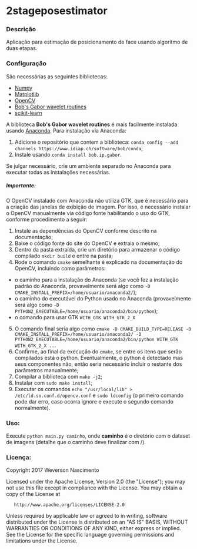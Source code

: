 # 2stageposestimator

### Descrição

Aplicação para estimação de posicionamento de face usando algoritmo de duas etapas.

### Configuração

São necessárias as seguintes bibliotecas:

* [Numpy](http://www.numpy.org/)
* [Matplotlib](http://matplotlib.org/)
* [OpenCV](https://opencv.org/)
* [Bob's Gabor wavelet routines](https://pythonhosted.org/bob.ip.gabor/)
* [scikit-learn](http://scikit-learn.org/)

A biblioteca **Bob's Gabor wavelet routines** é mais facilmente instalada usando [Anaconda](https://www.anaconda.com/). Para instalação via Anaconda:

1. Adicione o repositório que contem a biblioteca: `conda config --add channels https://www.idiap.ch/software/bob/conda`;
2. Instale usando `conda install bob.ip.gabor`.

Se julgar necessário, crie um ambiente separado no Anaconda para executar todas as instalações necessárias.

##### Importante:

O OpenCV instalado com Anaconda não utiliza GTK, que é necessário para a criação das janelas de exibição de imagem. Por isso, é necessário instalar o OpenCV manualmente via código fonte habilitando o uso do GTK, conforme procedimento a seguir:

1. Instale as dependências do OpenCV conforme descrito na documentação;
2. Baixe o código fonte do site do OpenCV e extraia o mesmo;
3. Dentro da pasta extraída, crie um diretório para armazenar o código compilado `mkdir build` e entre na pasta;
4. Rode o comando `cmake` semelhante é explicado na documentação do OpenCV, incluindo como parâmetros:
- o caminho para a instalação do Anaconda (se você fez a instalação padrão do Anaconda, provavelmente será algo como `-D CMAKE_INSTALL_PREFIX=/home/usuario/anaconda2/`);
- o caminho do executável do Python usado no Anaconda (provavelmente será algo como `-D PYTHON2_EXECUTABLE=/home/usuario/anaconda2/bin/python`);
- o comando para usar GTK `WITH_GTK WITH_GTK_2_X`
5. O comando final seria algo como `cmake -D CMAKE_BUILD_TYPE=RELEASE -D CMAKE_INSTALL_PREFIX=/home/usuario/anaconda2/ -D PYTHON2_EXECUTABLE=/home/usuario/anaconda2/bin/python WITH_GTK WITH_GTK_2_X ..`.
6. Confirme, ao final da execução do `cmake`, se entre os itens que serão compilados está o python. Eventualmente, o python é detectado mas seus componentes não, então seria necessário incluir o restante dos parâmetros manualmente;
7. Compilar a biblioteca com `make -j2`;
8. Instalar com `sudo make install`;
9. Executar os comandos `echo "/usr/local/lib" > /etc/ld.so.conf.d/opencv.conf` e `sudo ldconfig` (o primeiro comando pode dar erro, caso ocorra ignore e execute o segundo comando normalmente).

### Uso:

Execute `python main.py caminho`, onde __caminho__ é o diretório com o dataset de imagens (detalhe que o caminho deve finalizar com /).

### Licença:

   Copyright 2017 Weverson Nascimento

   Licensed under the Apache License, Version 2.0 (the "License");
   you may not use this file except in compliance with the License.
   You may obtain a copy of the License at

       http://www.apache.org/licenses/LICENSE-2.0

   Unless required by applicable law or agreed to in writing, software
   distributed under the License is distributed on an "AS IS" BASIS,
   WITHOUT WARRANTIES OR CONDITIONS OF ANY KIND, either express or implied.
   See the License for the specific language governing permissions and
   limitations under the License.
